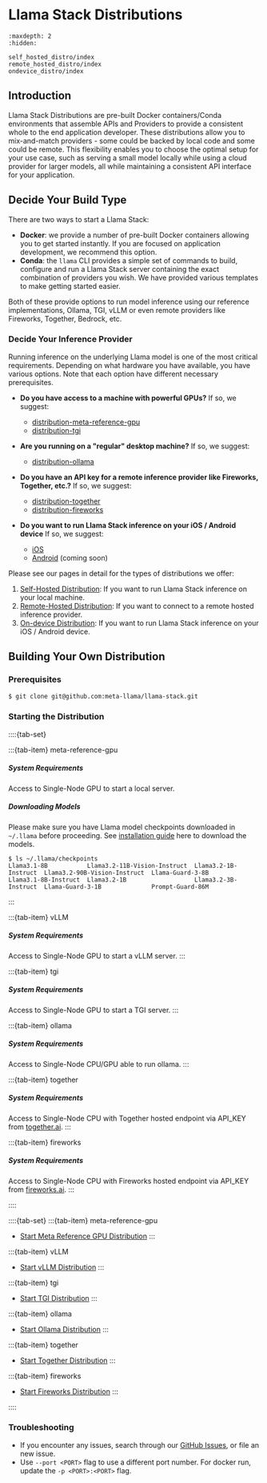 # Llama Stack Distributions


```{toctree}
:maxdepth: 2
:hidden:

self_hosted_distro/index
remote_hosted_distro/index
ondevice_distro/index
```
## Introduction

Llama Stack Distributions are pre-built Docker containers/Conda environments that assemble APIs and Providers to provide a consistent whole to the end application developer.
These distributions allow you to mix-and-match providers - some could be backed by local code and some could be remote. This flexibility enables you to choose the optimal setup for your use case, such as serving a small model locally while using a cloud provider for larger models, all while maintaining a consistent API interface for your application.


## Decide Your Build Type
There are two ways to start a Llama Stack:

- **Docker**: we provide a number of pre-built Docker containers allowing you to get started instantly. If you are focused on application development, we recommend this option.
- **Conda**: the `llama` CLI provides a simple set of commands to build, configure and run a Llama Stack server containing the exact combination of providers you wish. We have provided various templates to make getting started easier.

Both of these provide options to run model inference using our reference implementations, Ollama, TGI, vLLM or even remote providers like Fireworks, Together, Bedrock, etc.

### Decide Your Inference Provider

Running inference on the underlying Llama model is one of the most critical requirements. Depending on what hardware you have available, you have various options. Note that each option have different necessary prerequisites.

- **Do you have access to a machine with powerful GPUs?**
If so, we suggest:
  - [distribution-meta-reference-gpu](./self_hosted_distro/meta-reference-gpu.md)
  - [distribution-tgi](./self_hosted_distro/tgi.md)

- **Are you running on a "regular" desktop machine?**
If so, we suggest:
  - [distribution-ollama](./self_hosted_distro/ollama.md)

- **Do you have an API key for a remote inference provider like Fireworks, Together, etc.?** If so, we suggest:
  - [distribution-together](./remote_hosted_distro/together.md)
  - [distribution-fireworks](./remote_hosted_distro/fireworks.md)

- **Do you want to run Llama Stack inference on your iOS / Android device** If so, we suggest:
  - [iOS](./ondevice_distro/ios_sdk.md)
  - [Android](https://github.com/meta-llama/llama-stack-client-kotlin) (coming soon)

Please see our pages in detail for the types of distributions we offer:

1. [Self-Hosted Distribution](./self_hosted_distro/index.md): If you want to run Llama Stack inference on your local machine.
2. [Remote-Hosted Distribution](./remote_hosted_distro/index.md): If you want to connect to a remote hosted inference provider.
3. [On-device Distribution](./ondevice_distro/index.md): If you want to run Llama Stack inference on your iOS / Android device.

## Building Your Own Distribution

### Prerequisites

```bash
$ git clone git@github.com:meta-llama/llama-stack.git
```


### Starting the Distribution

::::{tab-set}

:::{tab-item} meta-reference-gpu
##### System Requirements
Access to Single-Node GPU to start a local server.

##### Downloading Models
Please make sure you have Llama model checkpoints downloaded in `~/.llama` before proceeding. See [installation guide](../cli_reference/download_models.md) here to download the models.

```
$ ls ~/.llama/checkpoints
Llama3.1-8B           Llama3.2-11B-Vision-Instruct  Llama3.2-1B-Instruct  Llama3.2-90B-Vision-Instruct  Llama-Guard-3-8B
Llama3.1-8B-Instruct  Llama3.2-1B                   Llama3.2-3B-Instruct  Llama-Guard-3-1B              Prompt-Guard-86M
```

:::

:::{tab-item} vLLM
##### System Requirements
Access to Single-Node GPU to start a vLLM server.
:::

:::{tab-item} tgi
##### System Requirements
Access to Single-Node GPU to start a TGI server.
:::

:::{tab-item} ollama
##### System Requirements
Access to Single-Node CPU/GPU able to run ollama.
:::

:::{tab-item} together
##### System Requirements
Access to Single-Node CPU with Together hosted endpoint via API_KEY from [together.ai](https://api.together.xyz/signin).
:::

:::{tab-item} fireworks
##### System Requirements
Access to Single-Node CPU with Fireworks hosted endpoint via API_KEY from [fireworks.ai](https://fireworks.ai/).
:::

::::


::::{tab-set}
:::{tab-item} meta-reference-gpu
- [Start Meta Reference GPU Distribution](./self_hosted_distro/meta-reference-gpu.md)
:::

:::{tab-item} vLLM
- [Start vLLM Distribution](./self_hosted_distro/remote-vllm.md)
:::

:::{tab-item} tgi
- [Start TGI Distribution](./self_hosted_distro/tgi.md)
:::

:::{tab-item} ollama
- [Start Ollama Distribution](./self_hosted_distro/ollama.md)
:::

:::{tab-item} together
- [Start Together Distribution](./self_hosted_distro/together.md)
:::

:::{tab-item} fireworks
- [Start Fireworks Distribution](./self_hosted_distro/fireworks.md)
:::

::::

### Troubleshooting

- If you encounter any issues, search through our [GitHub Issues](https://github.com/meta-llama/llama-stack/issues), or file an new issue.
- Use `--port <PORT>` flag to use a different port number. For docker run, update the `-p <PORT>:<PORT>` flag.
